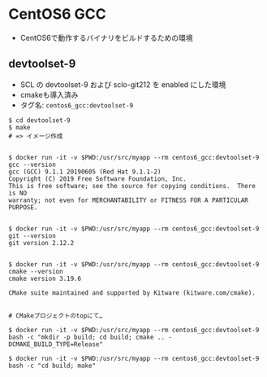 # CentOS6 GCC

* CentOS6で動作するバイナリをビルドするための環境

## devtoolset-9

* SCL の devtoolset-9 および sclo-git212 を enabled にした環境
* cmakeも導入済み
* タグ名: `centos6_gcc:devtoolset-9`

```
$ cd devtoolset-9
$ make
# => イメージ作成


$ docker run -it -v $PWD:/usr/src/myapp --rm centos6_gcc:devtoolset-9 gcc --version
gcc (GCC) 9.1.1 20190605 (Red Hat 9.1.1-2)
Copyright (C) 2019 Free Software Foundation, Inc.
This is free software; see the source for copying conditions.  There is NO
warranty; not even for MERCHANTABILITY or FITNESS FOR A PARTICULAR PURPOSE.


$ docker run -it -v $PWD:/usr/src/myapp --rm centos6_gcc:devtoolset-9 git --version
git version 2.12.2


$ docker run -it -v $PWD:/usr/src/myapp --rm centos6_gcc:devtoolset-9 cmake --version
cmake version 3.19.6

CMake suite maintained and supported by Kitware (kitware.com/cmake).


# CMakeプロジェクトのtopにて…

$ docker run -it -v $PWD:/usr/src/myapp --rm centos6_gcc:devtoolset-9 bash -c "mkdir -p build; cd build; cmake .. -DCMAKE_BUILD_TYPE=Release"

$ docker run -it -v $PWD:/usr/src/myapp --rm centos6_gcc:devtoolset-9 bash -c "cd build; make"
```
